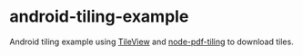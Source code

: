 # android-tiling-example
Android tiling example using [TileView](https://github.com/moagrius/TileView) and [node-pdf-tiling](https://github.com/ericmaciel/node-pdf-tiling) to download tiles.
